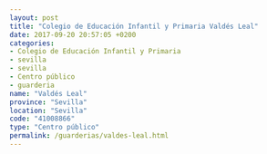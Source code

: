 ```yaml
---
layout: post
title: "Colegio de Educación Infantil y Primaria Valdés Leal"
date: 2017-09-20 20:57:05 +0200
categories:
- Colegio de Educación Infantil y Primaria
- sevilla
- sevilla
- Centro público
- guarderia
name: "Valdés Leal"
province: "Sevilla"
location: "Sevilla"
code: "41008866"
type: "Centro público"
permalink: /guarderias/valdes-leal.html
---
```

